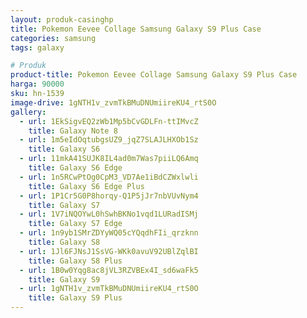 ```yaml
---
layout: produk-casinghp
title: Pokemon Eevee Collage Samsung Galaxy S9 Plus Case
categories: samsung
tags: galaxy

# Produk
product-title: Pokemon Eevee Collage Samsung Galaxy S9 Plus Case
harga: 90000
sku: hn-1539
image-drive: 1gNTH1v_zvmTkBMuDNUmiireKU4_rtS0O
gallery:
  - url: 1EkSigvEQ2zWb1Mp5bCvGDLFn-ttIMvcZ
    title: Galaxy Note 8
  - url: 1m5eIdOqtubgsUZ9_jqZ7SLAJLHXOb1Sz
    title: Galaxy S6
  - url: 11mkA41SUJK8IL4ad0m7Was7piiLQ6Amq
    title: Galaxy S6 Edge
  - url: 1n5RCwPtOg0CpM3_VD7Ae1iBdCZWxlwli
    title: Galaxy S6 Edge Plus
  - url: 1P1Cr5G0P8horqy-Q1P5jJr7nbVUvNym4
    title: Galaxy S7
  - url: 1V7iNQOYwL0hSwhBKNo1vqd1LURadISMj
    title: Galaxy S7 Edge
  - url: 1n9yb1SMrZDYyWQ05cYQqdhFIi_qrzknn
    title: Galaxy S8
  - url: 1Jl6FJNsJ1SsVG-WKk0avuV92UBlZqlBI
    title: Galaxy S8 Plus
  - url: 1B0w0Yqg8ac8jVL3RZVBEx4I_sd6waFk5
    title: Galaxy S9
  - url: 1gNTH1v_zvmTkBMuDNUmiireKU4_rtS0O
    title: Galaxy S9 Plus
---
```

